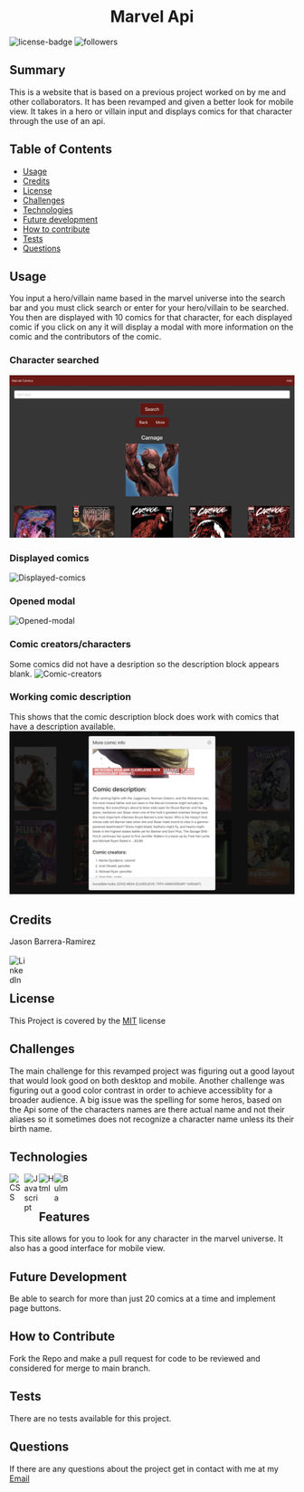 <h1 align="center">Marvel Api</h1> 
  
[LinkedIn]: https://www.linkedin.com/in/jason-barrera-ramirez-b2a473204/
![license-badge](https://img.shields.io/badge/License-MIT-blueviolet)
![followers](https://img.shields.io/github/followers/jbramirez03?style=social)

[MIT]: https://choosealicense.com/licenses/mit/
## Summary
This is a website that is based on a previous project worked on by me and other collaborators. It has been revamped and given a better look for mobile view. It takes in a hero or villain input and displays comics for that character through the use of an api.
## Table of Contents
- [Usage](#usage)
- [Credits](#credits)
- [License](#license)
- [Challenges](#challenges)
- [Technologies](#technologies)
- [Future development](#future-development)
- [How to contribute](#how-to-contribute)
- [Tests](#tests)
- [Questions](#questions)
## Usage
You input a hero/villain name based in the marvel universe into the search bar and you must click search or enter for your hero/villain to be searched. You then are displayed with 10 comics for that character, for each displayed comic if you click on any it will display a modal with more information on the comic and the contributors of the comic.
### Character searched
![Searched-Character](assets/images/character-pic.png)
### Displayed comics
![Displayed-comics](assets/images/displayed-comics.png)
### Opened modal
![Opened-modal](assets/images/opened-modal.png)
### Comic creators/characters
Some comics did not have a desription so the description block appears blank.
![Comic-creators](assets/images/comic-creators.png)
### Working comic description
This shows that the comic description block does work with comics that have a description available.
![Working-description](assets/images/working-description.png)
## Credits
Jason Barrera-Ramirez<br><br>
[<img align="left" width="28px" alt="LinkedIn" src="https://user-images.githubusercontent.com/82244776/128110957-497edff3-59dc-41d6-89bc-be7570e441fe.png" />][LinkedIn]<br><br>
## License
This Project is covered by the [MIT] license
## Challenges
The main challenge for this revamped project was figuring out a good layout that would look good on both desktop and mobile. Another challenge was figuring out a good color contrast in order to achieve accessiblity for a broader audience. A big issue was the spelling for some heros, based on the Api some of the characters names are there actual name and not their aliases so it sometimes does not recognize a character name unless its their birth name.
## Technologies
<img align="left" width="26px" alt="CSS" src="https://user-images.githubusercontent.com/82244776/128645607-b787e5cb-6f1b-45ab-8c18-ff2e72e27095.png">
<img align="left" width="26px" alt="Javascript" src="https://user-images.githubusercontent.com/82244776/128645657-2dad4760-43e6-42a9-90a5-8f8b3f62b4a0.png">
<img align="left" width="27px" alt="Html" src="https://user-images.githubusercontent.com/82244776/128645723-50b9f81f-429e-48ce-859c-ac23b766a1d6.png">

[<img align="left" width="26px" alt="Bulma" src="https://user-images.githubusercontent.com/82244776/128645995-a66810f8-5616-43be-b295-79673e2b828a.png"/>](https://bulma.io/)<br><br>

## Features
This site allows for you to look for any character in the marvel universe. It also has a good interface for mobile view.
## Future Development
Be able to search for more than just 20 comics at a time and implement page buttons.
## How to Contribute
Fork the Repo and make a pull request for code to be reviewed and considered for merge to main branch.
## Tests
There are no tests available for this project.
## Questions
If there are any questions about the project get in contact with me at my [Email](mailto:jason1287712@gmail.com)

